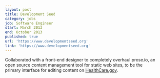 ```yaml
---
layout: post
title: Development Seed
category: jobs
job: Software Engineer
start: March 2013
end: October 2013
published: true
url: 'https://www.developmentseed.org'
link: 'https://www.developmentseed.org'
---
```


Collaborated with a front-end designer to completely overhaul prose.io, an open source content management tool for static web sites, to be the primary interface for editing content on [HealthCare.gov](https://www.healthcare.gov).
